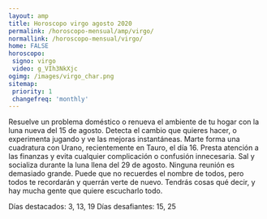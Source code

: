 ```yaml
---
layout: amp
title: Horoscopo virgo agosto 2020 
permalink: /horoscopo-mensual/amp/virgo/
normallink: /horoscopo-mensual/virgo/
home: FALSE
horoscopo:
 signo: virgo
 video: g_VIh3NkXjc
ogimg: /images/virgo_char.png
sitemap:
 priority: 1
 changefreq: 'monthly'
---
```



Resuelve un problema doméstico o renueva el ambiente de tu hogar con la luna nueva del 15 de agosto. Detecta el cambio que quieres hacer, o experimenta jugando y ve las mejoras instantáneas. Marte forma una cuadratura con Urano, recientemente en Tauro, el día 16. Presta atención a las finanzas y evita cualquier complicación o confusión innecesaria. Sal y socializa durante la luna llena del 29 de agosto. Ninguna reunión es demasiado grande. Puede que no recuerdes el nombre de todos, pero todos te recordarán y querrán verte de nuevo. Tendrás cosas qué decir, y hay mucha gente que quiere escucharlo todo. 

Días destacados: 3, 13, 19
Días desafiantes: 15, 25